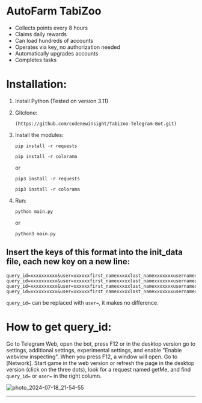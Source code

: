 # AutoFarm TabiZoo

- Collects points every 8 hours
- Claims daily rewards
- Can load hundreds of accounts
- Operates via key, no authorization needed
- Automatically upgrades accounts
- Completes tasks

# Installation:
1. Install Python (Tested on version 3.11)

2. Gitclone:
   ```
   (https://github.com/codenewinsight/Tabizoo-Telegram-Bot.git)
   ```

3. Install the modules:
   
   ```
   pip install -r requests
   ```

   ```
   pip install -r colorama
   ```
 
   or
   
   ```
   pip3 install -r requests
   ```

   ```
   pip3 install -r colorama
   ```

5. Run:
   ```
   python main.py
   ```

   or

   ```
   python3 main.py
   ```


## Insert the keys of this format into the init_data file, each new key on a new line:
   ```
   query_id=xxxxxxxxxx&user=xxxxxxfirst_namexxxxxlast_namexxxxxxxusernamexxxxxxxlanguage_codexxxxxxxallows_write_to_pmxxxxxxx&auth_date=xxxxxx&hash=xxxxxxx
   query_id=xxxxxxxxxx&user=xxxxxxfirst_namexxxxxlast_namexxxxxxxusernamexxxxxxxlanguage_codexxxxxxxallows_write_to_pmxxxxxxx&auth_date=xxxxxx&hash=xxxxxxx
   query_id=xxxxxxxxxx&user=xxxxxxfirst_namexxxxxlast_namexxxxxxxusernamexxxxxxxlanguage_codexxxxxxxallows_write_to_pmxxxxxxx&auth_date=xxxxxx&hash=xxxxxxx
   query_id=xxxxxxxxxx&user=xxxxxxfirst_namexxxxxlast_namexxxxxxxusernamexxxxxxxlanguage_codexxxxxxxallows_write_to_pmxxxxxxx&auth_date=xxxxxx&hash=xxxxxxx
   ```
`query_id=` can be replaced with `user=`, it makes no difference.

# How to get query_id:

Go to Telegram Web, open the bot, press F12 or in the desktop version go to settings, additional settings, experimental settings, and enable "Enable webview inspecting". 
When you press F12, a window will open. Go to [Network]. 
Start game in the web version or refresh the page in the desktop version (click on the three dots), 
look for a request named getMe, and find `query_id=` or `user=` in the right column.

![photo_2024-07-18_21-54-55](https://github.com/user-attachments/assets/7e432a6f-d944-406b-80fd-0a3931b1876e)

---
